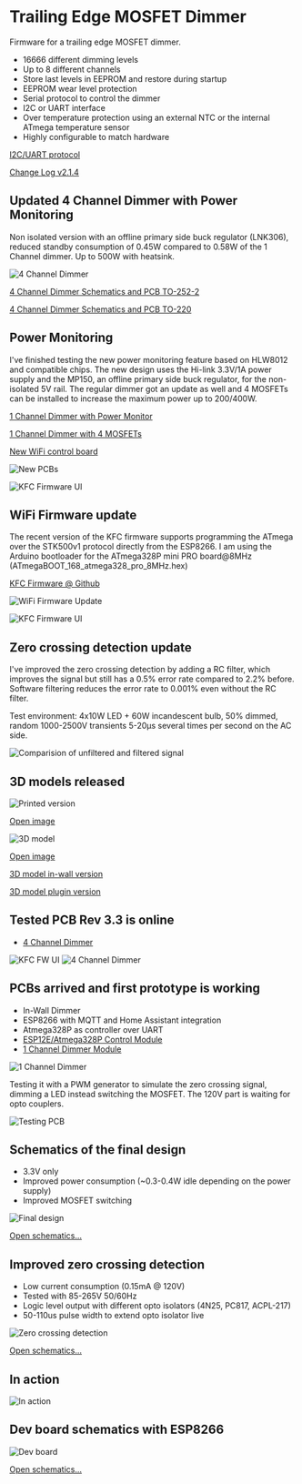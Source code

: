 # Trailing Edge MOSFET Dimmer

Firmware for a trailing edge MOSFET dimmer.

* 16666 different dimming levels
* Up to 8 different channels
* Store last levels in EEPROM and restore during startup
* EEPROM wear level protection
* Serial protocol to control the dimmer
* I2C or UART interface
* Over temperature protection using an external NTC or the internal ATmega temperature sensor
* Highly configurable to match hardware

[I2C/UART protocol](docs/protocol.md)

[Change Log v2.1.4](CHANGELOG.md)

## Updated 4 Channel Dimmer with Power Monitoring

Non isolated version with an offline primary side buck regulator (LNK306), reduced standby consumption of 0.45W compared to 0.58W of the 1 Channel dimmer. Up to 500W with heatsink.

![4 Channel Dimmer](https://raw.githubusercontent.com/sascha432/trailing_edge_dimmer/master/docs/images/new_4ch_dimmer.jpg)

[4 Channel Dimmer Schematics and PCB TO-252-2](https://easyeda.com/sascha23095123423/iot-4-channel-dimmer-with-pm)

[4 Channel Dimmer Schematics and PCB TO-220](https://easyeda.com/sascha23095123423/iot-4-channel-dimmer-with-pm_copy)

## Power Monitoring

I've finished testing the new power monitoring feature based on HLW8012 and compatible chips.
The new design uses the Hi-link 3.3V/1A power supply and the MP150, an offline primary side buck regulator, for the non-isolated 5V rail. The regular dimmer got an update as well and 4 MOSFETs can be installed to increase the maximum power up to 200/400W.

[1 Channel Dimmer with Power Monitor](https://easyeda.com/sascha23095123423/iot_1ch_dimmer_copy_copy_copy)

[1 Channel Dimmer with 4 MOSFETs](https://easyeda.com/sascha23095123423/iot_1ch_dimmer_copy_copy_copy_copy)

[New WiFi control board](https://easyeda.com/sascha23095123423/esp12e_iot_module_copy)

![New PCBs](https://raw.githubusercontent.com/sascha432/trailing_edge_dimmer/master/docs/images/1ch_dimmer_with_pm.jpg)

![KFC Firmware UI](https://raw.githubusercontent.com/sascha432/trailing_edge_dimmer/master/docs/images/kfcfw_ui3.jpg)

## WiFi Firmware update

The recent version of the KFC firmware supports programming the ATmega over the STK500v1 protocol directly from the ESP8266. I am using the Arduino bootloader for the ATmega328P mini PRO board@8MHz (ATmegaBOOT_168_atmega328_pro_8MHz.hex)

[KFC Firmware @ Github](https://github.com/sascha432/esp8266-kfc-fw)

![WiFi Firmware Update](https://raw.githubusercontent.com/sascha432/trailing_edge_dimmer/master/docs/images/wifi_firmware_update.jpg)

![KFC Firmware UI](https://raw.githubusercontent.com/sascha432/trailing_edge_dimmer/master/docs/images/kfcfw_ui2.jpg)

## Zero crossing detection update

I've improved the zero crossing detection by adding a RC filter, which improves the signal but still has a 0.5% error rate compared to 2.2% before.
Software filtering reduces the error rate to 0.001% even without the RC filter.

Test environment: 4x10W LED + 60W incandescent bulb, 50% dimmed, random 1000-2500V transients 5-20µs several times per second on the AC side.

![Comparision of unfiltered and filtered signal](https://raw.githubusercontent.com/sascha432/trailing_edge_dimmer/master/docs/images/zero_crossing_signal_filtering.png)

## 3D models released

![Printed version](https://raw.githubusercontent.com/sascha432/trailing_edge_dimmer/master/docs/images/housing_small.jpg)

[Open image](https://raw.githubusercontent.com/sascha432/trailing_edge_dimmer/master/docs/images/housing.jpg)

![3D model](https://raw.githubusercontent.com/sascha432/trailing_edge_dimmer/master/docs/images/housing_3d_model_tn.jpg)

[Open image](https://raw.githubusercontent.com/sascha432/trailing_edge_dimmer/master/docs/images/housing_3d_model.jpg)

[3D model in-wall version](stl/housing)

[3D model plugin version](stl/housing/plugin)

## Tested PCB Rev 3.3 is online

* [4 Channel Dimmer](https://easyeda.com/sascha23095123423/trailing-edge-dimmer-rev2)

![KFC FW UI](https://raw.githubusercontent.com/sascha432/trailing_edge_dimmer/master/docs/images/kfcfw_ui.jpg)
![4 Channel Dimmer](https://raw.githubusercontent.com/sascha432/trailing_edge_dimmer/master/docs/images/4ch_dimmer.JPG)

## PCBs arrived and first prototype is working

* In-Wall Dimmer
* ESP8266 with MQTT and Home Assistant integration
* Atmega328P as controller over UART
* [ESP12E/Atmega328P Control Module](https://easyeda.com/sascha23095123423/esp12e_iot_module)
* [1 Channel Dimmer Module](https://easyeda.com/sascha23095123423/iot_1ch_dimmer)

![1 Channel Dimmer](https://raw.githubusercontent.com/sascha432/trailing_edge_dimmer/master/docs/images/1ch_dimmer.JPG)

Testing it with a PWM generator to simulate the zero crossing signal, dimming a LED instead switching the MOSFET. The 120V part is waiting for opto couplers.

 ![Testing PCB](https://raw.githubusercontent.com/sascha432/trailing_edge_dimmer/master/docs/images/IMG_9100.JPG)

## Schematics of the final design

* 3.3V only
* Improved power consumption (~0.3-0.4W idle depending on the power supply)
* Improved MOSFET switching

![Final design](https://raw.githubusercontent.com/sascha432/trailing_edge_dimmer/master/docs/images/Schematic_4Ch-Dimmer-Rev3_1.png)

[Open schematics...](https://easyeda.com/sascha23095123423/trailing-edge-dimmer-rev2)

## Improved zero crossing detection

* Low current consumption (0.15mA @ 120V)
* Tested with 85-265V 50/60Hz
* Logic level output with different opto isolators (4N25, PC817, ACPL-217)
* 50-110us pulse width to extend opto isolator live

![Zero crossing detection](https://raw.githubusercontent.com/sascha432/trailing_edge_dimmer/master/docs/images/Schematic_Isolated-zero-crossing-detection-with-logic-level-output.png)

[Open schematics...](https://easyeda.com/sascha23095123423/isolated-zero-crossing-detection-with-logic-level-output)

## In action

![In action](https://raw.githubusercontent.com/sascha432/trailing_edge_dimmer/master/docs/images/oscilloscope_example.jpg)

## Dev board schematics with ESP8266

![Dev board](https://raw.githubusercontent.com/sascha432/trailing_edge_dimmer/master/docs/images/Schematic_4Ch-Dimmer-Rev1.3_dev_example.png)

[Open schematics...](https://github.com/sascha432/trailing_edge_dimmer/blob/master/docs/schematics/Schematic_4Ch-Dimmer-Rev1.3_dev_example.svg)
